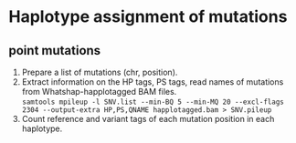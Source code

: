 # Haplotype assignment of mutations
## point mutations
1. Prepare a list of mutations (chr, position).
2. Extract information on the HP tags, PS tags, read names of mutations from Whatshap-happlotagged BAM files.  
`samtools mpileup -l SNV.list --min-BQ 5 --min-MQ 20 --excl-flags 2304 --output-extra HP,PS,QNAME happlotagged.bam > SNV.pileup`
3. Count reference and variant tags of each mutation position in each haplotype.
